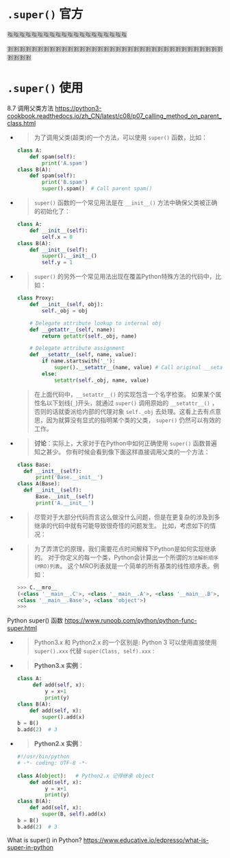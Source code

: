 
# `.super()` 官方

:u6307::u6307::u6307::u6307::u6307::u6307::u6307::u6307::u6307::u6307::u6307::u6307::u6307::u6307::u6307::u6307::u6307::u6307::u6307::u6307:

:u5272::u5272::u5272::u5272::u5272::u5272::u5272::u5272::u5272::u5272::u5272::u5272::u5272::u5272::u5272::u5272::u5272::u5272::u5272::u5272::u5272::u5272::u5272::u5272::u5272::u5272::u5272::u5272::u5272::u5272::u5272::u5272::u5272::u5272::u5272::u5272::u5272::u5272::u5272::u5272:

# `.super()` 使用

8.7 调用父类方法 https://python3-cookbook.readthedocs.io/zh_CN/latest/c08/p07_calling_method_on_parent_class.html
- > 为了调用父类(超类)的一个方法，可以使用 `super()` 函数，比如：
  ```py
  class A:
      def spam(self):
          print('A.spam')
  class B(A):
      def spam(self):
          print('B.spam')
          super().spam()  # Call parent spam()
  ```
- > `super()` 函数的一个常见用法是在 `__init__()` 方法中确保父类被正确的初始化了：
  ```py
  class A:
      def __init__(self):
          self.x = 0
  class B(A):
      def __init__(self):
          super().__init__()
          self.y = 1
  ```
- > `super()` 的另外一个常见用法出现在覆盖Python特殊方法的代码中，比如：
  ```py
  class Proxy:
      def __init__(self, obj):
          self._obj = obj
  
      # Delegate attribute lookup to internal obj
      def __getattr__(self, name):
          return getattr(self._obj, name)
  
      # Delegate attribute assignment
      def __setattr__(self, name, value):
          if name.startswith('_'):
              super().__setattr__(name, value) # Call original __setattr__
          else:
              setattr(self._obj, name, value)
  ```
  > 在上面代码中，`__setattr__()` 的实现包含一个名字检查。 如果某个属性名以下划线(`_`)开头，就通过 `super()` 调用原始的 `__setattr__()` ， 否则的话就委派给内部的代理对象 `self._obj` 去处理。这看上去有点意思，因为就算没有显式的指明某个类的父类， `super()` 仍然可以有效的工作。
- > **讨论**：实际上，大家对于在Python中如何正确使用 `super()` 函数普遍知之甚少。 你有时候会看到像下面这样直接调用父类的一个方法：
  ```py
  class Base:
    def __init__(self):
        print('Base.__init__')
  class A(Base):
    def __init__(self):
        Base.__init__(self)
        print('A.__init__')
  ```
- > 尽管对于大部分代码而言这么做没什么问题，但是在更复杂的涉及到多继承的代码中就有可能导致很奇怪的问题发生。 比如，考虑如下的情况：
- > 为了弄清它的原理，我们需要花点时间解释下Python是如何实现继承的。 对于你定义的每一个类，Python会计算出一个所谓的`方法解析顺序(MRO)列表`。 这个MRO列表就是一个简单的所有基类的线性顺序表。例如：
  ```py
  >>> C.__mro__
  (<class '__main__.C'>, <class '__main__.A'>, <class '__main__.B'>,
  <class '__main__.Base'>, <class 'object'>)
  >>>
  ```

Python super() 函数 https://www.runoob.com/python/python-func-super.html
- > Python3.x 和 Python2.x 的一个区别是: Python 3 可以使用直接使用 `super().xxx` 代替 `super(Class, self).xxx` :
- > **Python3.x 实例**：
  ```py
  class A:
       def add(self, x):
           y = x+1
           print(y)
  class B(A):
      def add(self, x):
          super().add(x)
  b = B()
  b.add(2)  # 3
  ```
- > **Python2.x 实例**：
  ```py
  #!/usr/bin/python
  # -*- coding: UTF-8 -*-
     
  class A(object):   # Python2.x 记得继承 object
      def add(self, x):
           y = x+1
           print(y)
  class B(A):
      def add(self, x):
          super(B, self).add(x)
  b = B()
  b.add(2)  # 3
  ```

What is super() in Python? https://www.educative.io/edpresso/what-is-super-in-python


